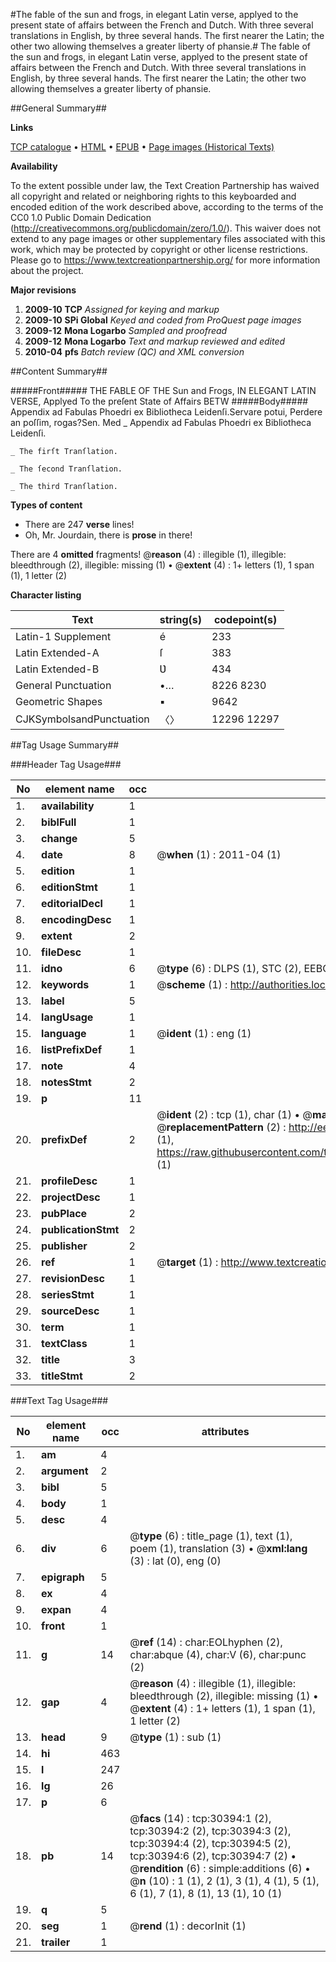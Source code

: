 #The fable of the sun and frogs, in elegant Latin verse, applyed to the present state of affairs between the French and Dutch. With three several translations in English, by three several hands. The first nearer the Latin; the other two allowing themselves a greater liberty of phansie.#
The fable of the sun and frogs, in elegant Latin verse, applyed to the present state of affairs between the French and Dutch. With three several translations in English, by three several hands. The first nearer the Latin; the other two allowing themselves a greater liberty of phansie.

##General Summary##

**Links**

[TCP catalogue](http://www.ota.ox.ac.uk/tcp/)  • 
[HTML](http://tei.it.ox.ac.uk/tcp/Texts-HTML/free/A41/A41138.html)  • 
[EPUB](http://tei.it.ox.ac.uk/tcp/Texts-EPUB/free/A41/A41138.epub) • 
[Page images (Historical Texts)](https://historicaltexts.jisc.ac.uk/eebo-99826002e)

**Availability**

To the extent possible under law, the Text Creation Partnership has waived all copyright and related or neighboring rights to this keyboarded and encoded edition of the work described above, according to the terms of the CC0 1.0 Public Domain Dedication (http://creativecommons.org/publicdomain/zero/1.0/). This waiver does not extend to any page images or other supplementary files associated with this work, which may be protected by copyright or other license restrictions. Please go to https://www.textcreationpartnership.org/ for more information about the project.

**Major revisions**

1. __2009-10__ __TCP__ *Assigned for keying and markup*
1. __2009-10__ __SPi Global__ *Keyed and coded from ProQuest page images*
1. __2009-12__ __Mona Logarbo__ *Sampled and proofread*
1. __2009-12__ __Mona Logarbo__ *Text and markup reviewed and edited*
1. __2010-04__ __pfs__ *Batch review (QC) and XML conversion*

##Content Summary##

#####Front#####
THE FABLE OF THE Sun and Frogs, IN ELEGANT LATIN VERSE, Applyed To the preſent State of Affairs BETW
#####Body#####
Appendix ad Fabulas Phoedri ex Bibliotheca Leidenſi.Servare potui, Perdere an poſſim, rogas?Sen. Med
    _ Appendix ad Fabulas Phoedri ex Bibliotheca Leidenſi.

    _ The firſt Tranſlation.

    _ The ſecond Tranſlation.

    _ The third Tranſlation.

**Types of content**

  * There are 247 **verse** lines!
  * Oh, Mr. Jourdain, there is **prose** in there!

There are 4 **omitted** fragments! 
 @__reason__ (4) : illegible (1), illegible: bleedthrough (2), illegible: missing (1)  •  @__extent__ (4) : 1+ letters (1), 1 span (1), 1 letter (2)

**Character listing**


|Text|string(s)|codepoint(s)|
|---|---|---|
|Latin-1 Supplement|é|233|
|Latin Extended-A|ſ|383|
|Latin Extended-B|Ʋ|434|
|General Punctuation|•…|8226 8230|
|Geometric Shapes|▪|9642|
|CJKSymbolsandPunctuation|〈〉|12296 12297|

##Tag Usage Summary##

###Header Tag Usage###

|No|element name|occ|attributes|
|---|---|---|---|
|1.|__availability__|1||
|2.|__biblFull__|1||
|3.|__change__|5||
|4.|__date__|8| @__when__ (1) : 2011-04 (1)|
|5.|__edition__|1||
|6.|__editionStmt__|1||
|7.|__editorialDecl__|1||
|8.|__encodingDesc__|1||
|9.|__extent__|2||
|10.|__fileDesc__|1||
|11.|__idno__|6| @__type__ (6) : DLPS (1), STC (2), EEBO-CITATION (1), PROQUEST (1), VID (1)|
|12.|__keywords__|1| @__scheme__ (1) : http://authorities.loc.gov/ (1)|
|13.|__label__|5||
|14.|__langUsage__|1||
|15.|__language__|1| @__ident__ (1) : eng (1)|
|16.|__listPrefixDef__|1||
|17.|__note__|4||
|18.|__notesStmt__|2||
|19.|__p__|11||
|20.|__prefixDef__|2| @__ident__ (2) : tcp (1), char (1)  •  @__matchPattern__ (2) : ([0-9\-]+):([0-9IVX]+) (1), (.+) (1)  •  @__replacementPattern__ (2) : http://eebo.chadwyck.com/downloadtiff?vid=$1&page=$2 (1), https://raw.githubusercontent.com/textcreationpartnership/Texts/master/tcpchars.xml#$1 (1)|
|21.|__profileDesc__|1||
|22.|__projectDesc__|1||
|23.|__pubPlace__|2||
|24.|__publicationStmt__|2||
|25.|__publisher__|2||
|26.|__ref__|1| @__target__ (1) : http://www.textcreationpartnership.org/docs/. (1)|
|27.|__revisionDesc__|1||
|28.|__seriesStmt__|1||
|29.|__sourceDesc__|1||
|30.|__term__|1||
|31.|__textClass__|1||
|32.|__title__|3||
|33.|__titleStmt__|2||


###Text Tag Usage###

|No|element name|occ|attributes|
|---|---|---|---|
|1.|__am__|4||
|2.|__argument__|2||
|3.|__bibl__|5||
|4.|__body__|1||
|5.|__desc__|4||
|6.|__div__|6| @__type__ (6) : title_page (1), text (1), poem (1), translation (3)  •  @__xml:lang__ (3) : lat (0), eng (0)|
|7.|__epigraph__|5||
|8.|__ex__|4||
|9.|__expan__|4||
|10.|__front__|1||
|11.|__g__|14| @__ref__ (14) : char:EOLhyphen (2), char:abque (4), char:V (6), char:punc (2)|
|12.|__gap__|4| @__reason__ (4) : illegible (1), illegible: bleedthrough (2), illegible: missing (1)  •  @__extent__ (4) : 1+ letters (1), 1 span (1), 1 letter (2)|
|13.|__head__|9| @__type__ (1) : sub (1)|
|14.|__hi__|463||
|15.|__l__|247||
|16.|__lg__|26||
|17.|__p__|6||
|18.|__pb__|14| @__facs__ (14) : tcp:30394:1 (2), tcp:30394:2 (2), tcp:30394:3 (2), tcp:30394:4 (2), tcp:30394:5 (2), tcp:30394:6 (2), tcp:30394:7 (2)  •  @__rendition__ (6) : simple:additions (6)  •  @__n__ (10) : 1 (1), 2 (1), 3 (1), 4 (1), 5 (1), 6 (1), 7 (1), 8 (1), 13 (1), 10 (1)|
|19.|__q__|5||
|20.|__seg__|1| @__rend__ (1) : decorInit (1)|
|21.|__trailer__|1||
